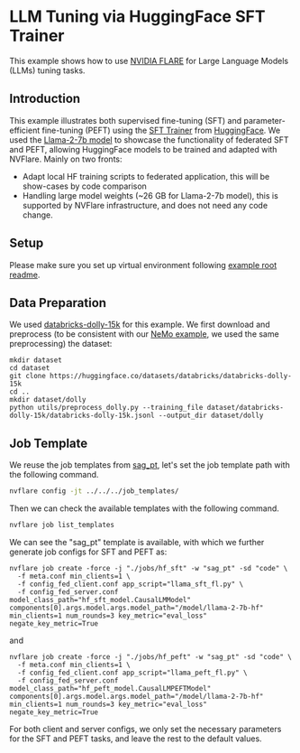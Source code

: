 # LLM Tuning via HuggingFace SFT Trainer
This example shows how to use [NVIDIA FLARE](https://nvidia.github.io/NVFlare) for Large Language Models (LLMs) tuning tasks.

## Introduction 
This example illustrates both supervised fine-tuning (SFT) and parameter-efficient fine-tuning (PEFT) using the [SFT Trainer](https://huggingface.co/docs/trl/sft_trainer) from [HuggingFace](https://huggingface.co/).
We used the [Llama-2-7b model](https://huggingface.co/meta-llama/Llama-2-7b) to showcase the functionality of federated SFT and PEFT, allowing HuggingFace models to be trained and adapted with NVFlare. 
Mainly on two fronts:
- Adapt local HF training scripts to federated application, this will be show-cases by code comparison
- Handling large model weights (~26 GB for Llama-2-7b model), this is supported by NVFlare infrastructure, and does not need any code change.

## Setup
Please make sure you set up virtual environment following [example root readme](../../README.md).

## Data Preparation
We used [databricks-dolly-15k](https://huggingface.co/datasets/databricks/databricks-dolly-15k) for this example. 
We first download and preprocess (to be consistent with our [NeMo example](../../../integration/nemo/examples/supervised_fine_tuning), we used the same preprocessing) the dataset:
```
mkdir dataset
cd dataset
git clone https://huggingface.co/datasets/databricks/databricks-dolly-15k
cd ..
mkdir dataset/dolly
python utils/preprocess_dolly.py --training_file dataset/databricks-dolly-15k/databricks-dolly-15k.jsonl --output_dir dataset/dolly
```

## Job Template
We reuse the job templates from [sag_pt](../../../job_templates/sag_pt/), let's set the job template path with the following command.
```bash
nvflare config -jt ../../../job_templates/
```
Then we can check the available templates with the following command.
```bash
nvflare job list_templates
```
We can see the "sag_pt" template is available, with which we further generate job configs for SFT and PEFT as:
```
nvflare job create -force -j "./jobs/hf_sft" -w "sag_pt" -sd "code" \
  -f meta.conf min_clients=1 \
  -f config_fed_client.conf app_script="llama_sft_fl.py" \
  -f config_fed_server.conf model_class_path="hf_sft_model.CausalLMModel" components[0].args.model.args.model_path="/model/llama-2-7b-hf" min_clients=1 num_rounds=3 key_metric="eval_loss" negate_key_metric=True  
```
and 
```
nvflare job create -force -j "./jobs/hf_peft" -w "sag_pt" -sd "code" \
  -f meta.conf min_clients=1 \
  -f config_fed_client.conf app_script="llama_peft_fl.py" \
  -f config_fed_server.conf model_class_path="hf_peft_model.CausalLMPEFTModel" components[0].args.model.args.model_path="/model/llama-2-7b-hf" min_clients=1 num_rounds=3 key_metric="eval_loss" negate_key_metric=True
```
For both client and server configs, we only set the necessary parameters for the SFT and PEFT tasks, and leave the rest to the default values.